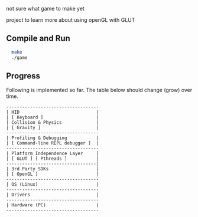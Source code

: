 not sure what game to make yet

project to learn more about using openGL with GLUT

Compile and Run
---------------

```bash
  make
  ./game
```

Progress
--------

Following is implemented so far. The table below should change (grow) over time.

```
-----------------------------------
| HID                             |
| [ Keyboard ]                    |
| Collision & Physics             |
| [ Gravity ]                     |
-----------------------------------
| Profiling & Debugging           |
| [ Command-line REPL debugger ]  |
-----------------------------------
| Platform Independence Layer     |
| [ GLUT ] [ Pthreads ]           |
----------------------------------|
| 3rd Party SDKs                  |
| [ OpenGL ]                      |
-----------------------------------
| OS (Linux)                      |
-----------------------------------
| Drivers                         |
-----------------------------------
| Hardware (PC)                   |
-----------------------------------
```
